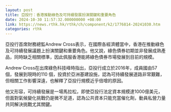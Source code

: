 ```yaml
---
layout: post
title: 亞投行：香港推動綠色及可持續發展扮演關鍵和重要角色
date: 2024-10-30 11:57:32.000000000 +08:00
link: https://news.rthk.hk/rthk/ch/component/k2/1776814-20241030.htm
categories: rthk
---
```


亞投行首席財務總監Andrew Cross表示，在國際各經濟體當中，香港在推動綠色及可持續發展議題上扮演關鍵和重要角色。他又說，綠色債券初期並非發展成熟產品，同時缺乏相關標準，因此佩服香港能將綠色債券市場發展到目前的規模。

Andrew Cross在出席綠色科技峰時指出，亞投行成立於2016年，成員國由57個，發展到現時的110 個，投資於亞洲基建設施，認為可持續發展道路非常艱難，但相關工作影響深遠，也解釋了亞投行規模近乎倍增的原因。

他又形容，可持續發展是一場馬拉松，即使亞投行法定資本規模達1000億美元，但面對氣候變化挑戰仍是微不足道，認為公共資本只能充當催化劑，動員私營力量共同解決挑戰尤其關鍵。
